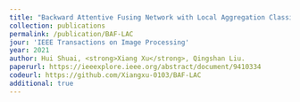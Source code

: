```yaml
---
title: "Backward Attentive Fusing Network with Local Aggregation Classifier for 3D Point Cloud Semantic Segmentation"
collection: publications
permalink: /publication/BAF-LAC
jour: 'IEEE Transactions on Image Processing'
year: 2021
author: Hui Shuai, <strong>Xiang Xu</strong>, Qingshan Liu.
paperurl: https://ieeexplore.ieee.org/abstract/document/9410334
codeurl: https://github.com/Xiangxu-0103/BAF-LAC
additional: true
---
```

